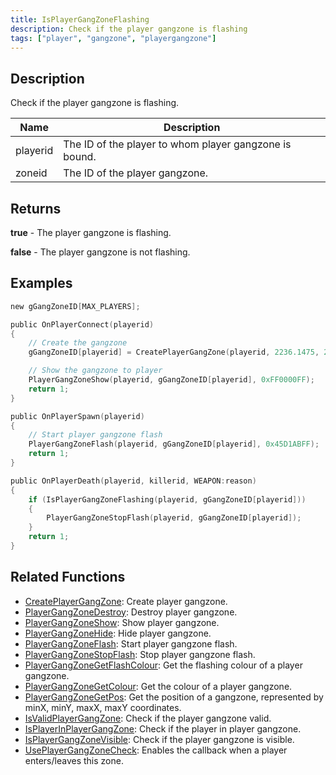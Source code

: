 ```yaml
---
title: IsPlayerGangZoneFlashing
description: Check if the player gangzone is flashing
tags: ["player", "gangzone", "playergangzone"]
---
```


<VersionWarn version='omp v1.1.0.2612' />

## Description

Check if the player gangzone is flashing.

| Name        | Description                                                      |
| ----------- | ---------------------------------------------------------------- |
| playerid    | The ID of the player to whom player gangzone is bound.           |
| zoneid      | The ID of the player gangzone.                                   |

## Returns

**true** - The player gangzone is flashing.

**false** - The player gangzone is not flashing.

## Examples

```c
new gGangZoneID[MAX_PLAYERS];

public OnPlayerConnect(playerid)
{
    // Create the gangzone
    gGangZoneID[playerid] = CreatePlayerGangZone(playerid, 2236.1475, 2424.7266, 2319.1636, 2502.4348);

    // Show the gangzone to player
    PlayerGangZoneShow(playerid, gGangZoneID[playerid], 0xFF0000FF);
    return 1;
}

public OnPlayerSpawn(playerid)
{
    // Start player gangzone flash    
    PlayerGangZoneFlash(playerid, gGangZoneID[playerid], 0x45D1ABFF);
    return 1;
}

public OnPlayerDeath(playerid, killerid, WEAPON:reason)
{
    if (IsPlayerGangZoneFlashing(playerid, gGangZoneID[playerid]))
    {
        PlayerGangZoneStopFlash(playerid, gGangZoneID[playerid]);
    }
    return 1;
}
```

## Related Functions

- [CreatePlayerGangZone](CreatePlayerGangZone): Create player gangzone.
- [PlayerGangZoneDestroy](PlayerGangZoneDestroy): Destroy player gangzone.
- [PlayerGangZoneShow](PlayerGangZoneShow): Show player gangzone.
- [PlayerGangZoneHide](PlayerGangZoneHide): Hide player gangzone.
- [PlayerGangZoneFlash](PlayerGangZoneFlash): Start player gangzone flash.
- [PlayerGangZoneStopFlash](PlayerGangZoneStopFlash): Stop player gangzone flash.
- [PlayerGangZoneGetFlashColour](PlayerGangZoneGetFlashColour): Get the flashing colour of a player gangzone.
- [PlayerGangZoneGetColour](PlayerGangZoneGetColour): Get the colour of a player gangzone.
- [PlayerGangZoneGetPos](PlayerGangZoneGetPos): Get the position of a gangzone, represented by minX, minY, maxX, maxY coordinates.
- [IsValidPlayerGangZone](IsValidPlayerGangZone): Check if the player gangzone valid.
- [IsPlayerInPlayerGangZone](IsPlayerInPlayerGangZone): Check if the player in player gangzone.
- [IsPlayerGangZoneVisible](IsPlayerGangZoneVisible): Check if the player gangzone is visible.
- [UsePlayerGangZoneCheck](UsePlayerGangZoneCheck): Enables the callback when a player enters/leaves this zone.